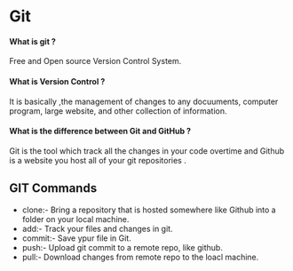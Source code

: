 # Git

#### What is git ?

Free and Open source Version Control System.

#### What is Version Control ?

It is basically ,the management of changes to any docuuments, computer program, large website, and other collection of information.

#### What is the difference between Git and GitHub ?

Git is the tool which track all the changes in your code overtime and Github is a website you host all of your git repositories .

## GIT Commands

* clone:- Bring a repository that is hosted somewhere like Github into a folder on your local machine. 
* add:- Track your files and changes in git. 
* commit:- Save ypur file in Git. 
* push:- Upload git commit to a remote repo, like github. 
* pull:- Download changes from remote repo to the loacl machine. 

